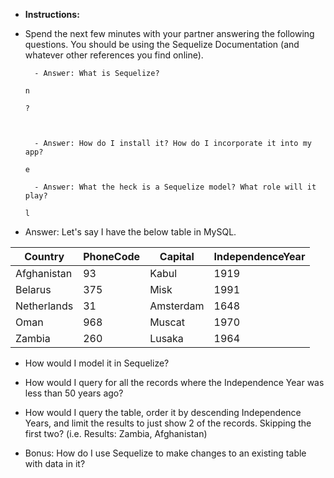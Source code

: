 - **Instructions:**

- Spend the next few minutes with your partner answering the following questions. You should be using the Sequelize Documentation (and whatever other references you find online).

  ```
  	- Answer: What is Sequelize?

  n

  ?



  	- Answer: How do I install it? How do I incorporate it into my app?

  e

  	- Answer: What the heck is a Sequelize model? What role will it play?

  l
  ```

- Answer: Let's say I have the below table in MySQL.

| Country     | PhoneCode | Capital   | IndependenceYear |
| ----------- | --------- | --------- | ---------------- |
| Afghanistan | 93        | Kabul     | 1919             |
| Belarus     | 375       | Misk      | 1991             |
| Netherlands | 31        | Amsterdam | 1648             |
| Oman        | 968       | Muscat    | 1970             |
| Zambia      | 260       | Lusaka    | 1964             |

- How would I model it in Sequelize?

- How would I query for all the records where the Independence Year was less than 50 years ago?

- How would I query the table, order it by descending Independence Years, and limit the results to just show 2 of the records. Skipping the first two? (i.e. Results: Zambia, Afghanistan)

- Bonus: How do I use Sequelize to make changes to an existing table with data in it?

```

```
